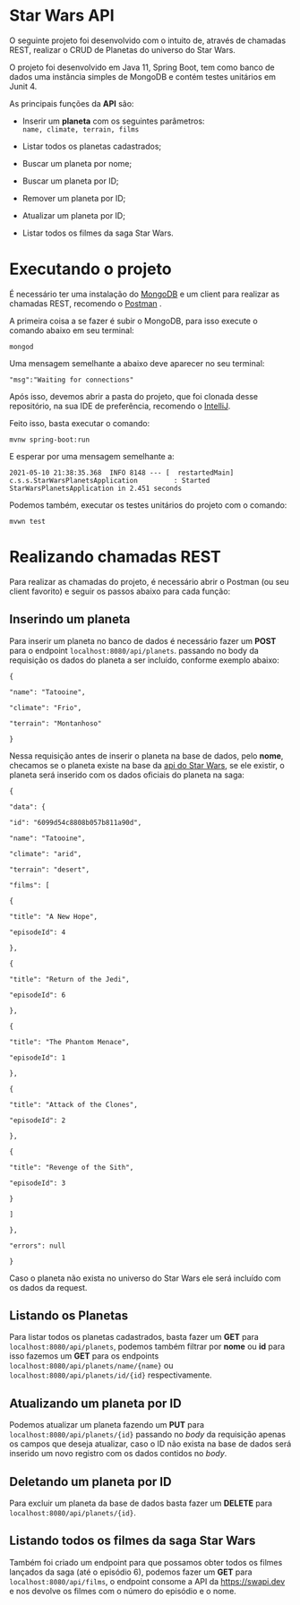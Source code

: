 # Star Wars API


O seguinte projeto foi desenvolvido com o intuito de, através de chamadas REST, realizar o CRUD de Planetas do universo do Star Wars.


O projeto foi desenvolvido em Java 11, Spring Boot, tem como banco de dados uma instância simples de MongoDB e contém testes unitários em Junit 4.

As principais funções da **API** são:

- Inserir um **planeta** com os seguintes parâmetros:  
  `name, climate, terrain, films`

-  Listar todos os planetas cadastrados;
- Buscar um planeta por nome;
- Buscar um planeta por ID;
- Remover um planeta por ID;
- Atualizar um planeta por ID;
- Listar todos os filmes da saga Star Wars.

# Executando o projeto

É necessário ter uma instalação do [MongoDB](https://www.mongodb.com/try/download/community) e um client para realizar as chamadas REST, recomendo o [Postman](https://www.postman.com) .

A primeira coisa a se fazer é subir o MongoDB, para isso execute o comando abaixo em seu terminal:

    mongod
Uma mensagem semelhante a abaixo deve aparecer no seu terminal:


    "msg":"Waiting for connections"

Após isso, devemos abrir a pasta do projeto, que foi clonada desse repositório, na sua IDE de preferência, recomendo o [IntelliJ](https://www.jetbrains.com/pt-br/idea/download/#section=windows).

Feito isso, basta executar o comando:

    mvnw spring-boot:run
E esperar por uma mensagem semelhante a:

    2021-05-10 21:38:35.368  INFO 8148 --- [  restartedMain] c.s.s.StarWarsPlanetsApplication         : Started StarWarsPlanetsApplication in 2.451 seconds

Podemos também, executar os testes unitários do projeto com o comando:

    mvwn test


# Realizando chamadas REST
Para realizar as chamadas do projeto, é necessário abrir o Postman (ou seu client favorito) e seguir os passos abaixo para cada função:

## Inserindo um planeta
Para inserir um planeta no banco de dados é necessário fazer um **POST** para o endpoint `localhost:8080/api/planets`. passando no body da requisição os dados do planeta a ser incluído, conforme exemplo abaixo:

    {

    "name": "Tatooine",
    
    "climate": "Frio",
    
    "terrain": "Montanhoso"
    
    }

Nessa requisição antes de inserir o planeta na base de dados, pelo **nome**, checamos se o planeta existe na base da [api do Star Wars](https://swapi.dev),  se ele existir,  o planeta será inserido com os dados oficiais do planeta na saga:

    {

    "data": {
    
    "id": "6099d54c8808b057b811a90d",
    
    "name": "Tatooine",
    
    "climate": "arid",
    
    "terrain": "desert",
    
    "films": [
    
    {
    
    "title": "A New Hope",
    
    "episodeId": 4
    
    },
    
    {
    
    "title": "Return of the Jedi",
    
    "episodeId": 6
    
    },
    
    {
    
    "title": "The Phantom Menace",
    
    "episodeId": 1
    
    },
    
    {
    
    "title": "Attack of the Clones",
    
    "episodeId": 2
    
    },
    
    {
    
    "title": "Revenge of the Sith",
    
    "episodeId": 3
    
    }
    
    ]
    
    },
    
    "errors": null
    
    }

Caso o planeta não exista no universo do Star Wars ele será incluído com os dados da request.


## Listando os Planetas

Para listar todos os planetas cadastrados, basta fazer um **GET** para `localhost:8080/api/planets`,  podemos também filtrar por **nome** ou **id** para isso fazemos um **GET** para os endpoints  `localhost:8080/api/planets/name/{name}` ou   `localhost:8080/api/planets/id/{id}` respectivamente.

## Atualizando um planeta por ID

Podemos atualizar um planeta fazendo um **PUT** para `localhost:8080/api/planets/{id}` passando no *body* da requisição apenas os campos que deseja atualizar, caso o ID não exista na base de dados será inserido um novo registro com os dados contidos no *body*.

## Deletando um planeta por ID
Para excluir um planeta da base de dados basta fazer um **DELETE** para `localhost:8080/api/planets/{id}`.

## Listando todos os filmes da saga Star Wars
Também foi criado um endpoint para que possamos obter todos os filmes lançados da saga (até o episódio 6), podemos fazer um **GET** para `localhost:8080/api/films`, o endpoint consome a API da https://swapi.dev e nos devolve os filmes com o número do episódio e o nome.
